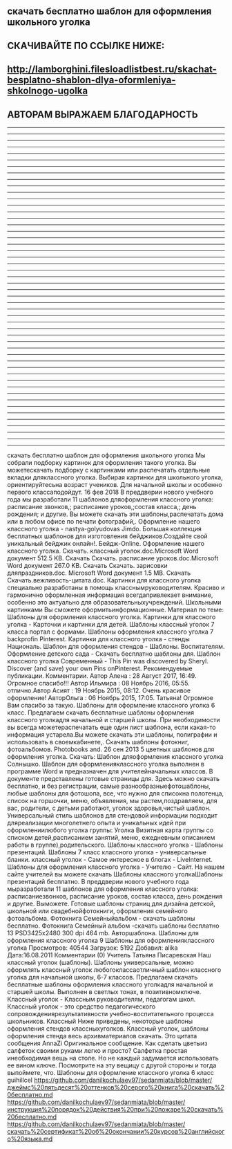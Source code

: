 скачать бесплатно шаблон для оформления школьного уголка
--------------------------------------------------
СКАЧИВАЙТЕ ПО ССЫЛКЕ НИЖЕ:
--------------------------------------------------
http://lamborghini.filesloadlistbest.ru/skachat-besplatno-shablon-dlya-oformleniya-shkolnogo-ugolka
--------------------------------------------------
АВТОРАМ ВЫРАЖАЕМ БЛАГОДАРНОСТЬ
--------------------------------------------------
--------------------------------------------------
--------------------------------------------------
--------------------------------------------------
--------------------------------------------------
--------------------------------------------------
--------------------------------------------------
--------------------------------------------------
--------------------------------------------------
--------------------------------------------------
--------------------------------------------------
--------------------------------------------------
--------------------------------------------------
--------------------------------------------------
--------------------------------------------------
--------------------------------------------------
--------------------------------------------------
--------------------------------------------------
--------------------------------------------------
--------------------------------------------------
--------------------------------------------------
--------------------------------------------------
--------------------------------------------------
--------------------------------------------------
--------------------------------------------------
--------------------------------------------------
--------------------------------------------------
--------------------------------------------------
--------------------------------------------------
--------------------------------------------------
--------------------------------------------------
--------------------------------------------------
--------------------------------------------------
--------------------------------------------------
--------------------------------------------------
--------------------------------------------------
--------------------------------------------------
--------------------------------------------------
--------------------------------------------------
--------------------------------------------------
--------------------------------------------------
--------------------------------------------------
--------------------------------------------------
--------------------------------------------------
--------------------------------------------------
--------------------------------------------------
--------------------------------------------------
--------------------------------------------------
--------------------------------------------------
--------------------------------------------------
--------------------------------------------------
скачать бесплатно шаблон для оформления школьного уголка Мы собрали подборку картинок для оформления такого уголка. Вы можетескачать подборку с картинками или распечатать отдельные вкладки дляклассного уголка. Выбирая картинки для школьного уголка, ориентируйтесьна возраст учеников. Для начальной школы и особенно первого классаподойдут. 16 фев 2018  В преддверии нового учебного года мы разработали 11 шаблонов дляоформления классного уголка: расписание звонков,; расписание уроков,;состав класса,; день рождения; и другие. Вы можете скачать эти шаблоны,распечатать дома или в любом офисе по печати фотографий,. Оформление нашего классного уголка - nastya-golyudovas Jimdo. Большая коллекция бесплатных шаблонов для изготовления бейджиков.Создайте свой уникальный бейджик онлайн!. Бейдж-Online. Оформление нашего классного уголка. Скачать. классный уголок.doc.Microsoft Word документ 512.5 KB. Скачать  Скачать. расписание уроков.doc.Microsoft Word документ 267.0 KB. Скачать  Скачать. зарисовки дляпраздников.doc. Microsoft Word документ 1.5 MB. Скачать  Скачать.вежливость-цитата.doc. Картинки для классного уголка специально разработаны в помощь класснымруководителям. Красиво и гармонично оформленная информация всегдапривлекает внимание, особенно это актуально для образовательныхучреждений. Школьными картинками Вы сможете оформитьинформационные. Материал по теме: Шаблоны для оформления классного уголка. Картинки для классного уголка - Карточки и картинки для детей. Шаблоны классный уголок 7 класса  портал с формами. Шаблоны оформления классного уголка 7  backprofin  Pinterest. Картинки для классного уголка - стенды Националь. Шаблон для оформления стендов - Шаблоны. Воспитателям. Оформление детского сада - Скачать бесплатно шаблоны для. Шаблон классного уголка Современный -
This Pin was discovered by Sheryl. Discover (and save) your own Pins onPinterest. Рекомендуемые публикации. Комментарии. Автор Алена : 28 Август 2017, 16:49. Огромное спасибо!!! Автор Ильмира : 08 Ноябрь 2016, 05:55. отлично.Автор Асият : 19 Ноябрь 2015, 08:12. Очень красивое оформление! АвторОльга : 06 Ноябрь 2015, 17:05. Татьяна! Огромное Вам спасибо за такую. Шаблоны для оформление классного уголка 6 класс. Предлагаем скачать бесплатные шаблоны оформления классного уголкадля начальной и старшей школы. При необходимости вы всегда можетераспечатать еще один лист шаблона, если какая-то информация устарела.Вы можете скачать эти шаблоны, полиграфии и использовать в своемкабинете,. Скачать шаблоны фотокниг, фотоальбомов. Photobooks and. 26 сен 2013  5 цветных шаблонов для оформления уголка.  Скачать:  Шаблон дляоформления классного уголка Солнышко. Шаблон для оформленияклассного уголка выполнен в программе Word и предназначен для учителейначальных классов. В документе представлены готовые страницы для. Здесь можно скачать бесплатно, и без регистрации, самые разнообразныефотошаблоны, любые шаблоны для фотошопа, все, что нужно для  списокна полотенца, список на горшочки, меню, объявления, мы растем,поздравляем, для вас, родители, с детьми работают, уголок здоровья,чистый шаблон. Универсальный стиль шаблонов для стендовой информации подходит дляреализации многолетнего опыта и уникальных идей при оформлениилюбого уголка группы: Уголка Визитная карта группы со списком детей,расписанием занятий, меню, ежедневным описанием работы в группе),родительского. Шаблоны классного уголка - Шаблоны презентаций. Шаблоны 7 класс классного уголка - универсальные бланки. классный уголок - Самое интересное в блогах - LiveInternet. Шаблоны для оформления классного уголка - Учителю - Cайт. На нашем сайте учителей вы можете скачать Шаблоны классного уголкаШаблоны презентаций бесплатно.  В преддверии нового учебного года мыразработали 11 шаблонов для оформления классного уголка: расписаниезвонков, расписание уроков, состав класса, день рождения и другие. Выможете. Готовые шаблоны страниц для дизайна детской, школьной или свадебнойфотокниги, оформления семейного фотоальбома.  Фотокнига Семейныйальбом - скачать шаблоны бесплатно. Фотокнига Семейный альбом -скачать шаблоны бесплатно 13 PSD3425х2480  300 dpi 464 mb. Авторшаблона. Шаблоны для оформления классного уголка 9  Шаблоны для оформленияклассного уголка  Просмотров: 40544  Загрузок: 5192  Добавил: alika  Дата:16.08.2011  Комментарии (0)
Учитель Татьяна Писаревская  Наш классный уголок (шаблоны). Шаблоны универсальные, можно оформлять классный уголок любогоклассаотличный шаблон классного уголка для начальной школы, 6-7 классов. Предлагаем скачать бесплатные шаблоны оформления классного уголкадля начальной и старшей школы. Выполнен в светлых тонах, в позитивномключе. Классный уголок - Классным руководителям, педагогам школ. Классный уголок - это средство педагогического сопровождениярезультативности учебно-воспитательного процесса школьников. Классный Ниже приведены, некоторые шаблоны оформления стендов классныхуголков.  Классный уголок, шаблоны оформления стенда весь архивматериалов скачать. Это цитата сообщения AnnaZi Оригинальное сообщение. Как сделать цветыиз салфеток своими руками легко и просто? Салфетка  простая инеобходимая вещь на столе. Но не каждый задумается использовать ее вином ключе. Посмотрите на эту вещицу с другой стороны и тогда выпоймете, что. Шаблоны для оформление классного уголка 6 класс  guihillcel
https://github.com/danilkochulaev97/sedanmiata/blob/master/джеймс%20пятьдесят%20оттенков%20серого%20книга%20скачать%20бесплатно.md
https://github.com/danilkochulaev97/sedanmiata/blob/master/инструкция%20порядок%20действия%20при%20пожаре%20скачать%20бесплатно.md
https://github.com/danilkochulaev97/sedanmiata/blob/master/скачать%20сертификат%20об%20окончании%20курсов%20английского%20языка.md